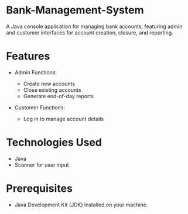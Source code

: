 # Bank-Management-System
A Java console application for managing bank accounts, featuring admin and customer interfaces for account creation, closure, and reporting.

# Features
- Admin Functions:
  - Create new accounts
  - Close existing accounts
  - Generate end-of-day reports
    
- Customer Functions:
  - Log in to manage account details

# Technologies Used
- Java
- Scanner for user input

# Prerequisites
- Java Development Kit (JDK) installed on your machine.
